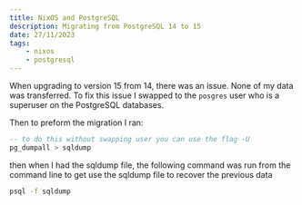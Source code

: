 ```yaml
---
title: NixOS and PostgreSQL
description: Migrating from PostgreSQL 14 to 15
date: 27/11/2023
tags: 
    - nixos
    - postgresql
---
```


When upgrading to version 15 from 14, there was an issue. None of my data was
transferred. To fix this issue I swapped to the `posgres` user who is a
superuser on the PostgreSQL databases.

Then to preform the migration I ran:

```sql
-- to do this without swapping user you can use the flag -U
pg_dumpall > sqldump
```

then when I had the sqldump file, the following command was run from the command
line to get use the sqldump file to recover the previous data

```bash
psql -f sqldump
```
